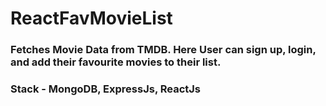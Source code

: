 # ReactFavMovieList
### Fetches Movie Data from TMDB. Here User can sign up, login, and add their favourite movies to their list.
### Stack - MongoDB, ExpressJs, ReactJs
